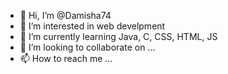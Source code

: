 - 👋 Hi, I’m @Damisha74
- 👀 I’m interested in web develpment 
- 🌱 I’m currently learning Java, C, CSS, HTML, JS
- 💞️ I’m looking to collaborate on ...
- 📫 How to reach me ...

<!---
Damisha74/Damisha74 is a ✨ special ✨ repository because its `README.md` (this file) appears on your GitHub profile.
You can click the Preview link to take a look at your changes.
--->
